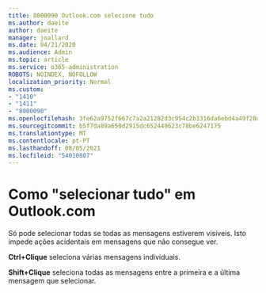 ```yaml
---
title: 8000090 Outlook.com selecione tudo
ms.author: daeite
author: daeite
manager: joallard
ms.date: 04/21/2020
ms.audience: Admin
ms.topic: article
ms.service: o365-administration
ROBOTS: NOINDEX, NOFOLLOW
localization_priority: Normal
ms.custom:
- "1410"
- "1411"
- "8000090"
ms.openlocfilehash: 3fe62a9752f667c7a2a21282d3c954c2b3316da6ebd4a49f28dd2afb2444c7c1
ms.sourcegitcommit: b5f7da89a650d2915dc652449623c78be6247175
ms.translationtype: MT
ms.contentlocale: pt-PT
ms.lasthandoff: 08/05/2021
ms.locfileid: "54010807"
---
```

# <a name="how-to-select-all-in-outlookcom"></a>Como "selecionar tudo" em Outlook.com

Só pode selecionar todas se todas as mensagens estiverem visíveis. Isto impede ações acidentais em mensagens que não consegue ver.

**Ctrl+Clique** seleciona várias mensagens individuais.

**Shift+Clique** seleciona todas as mensagens entre a primeira e a última mensagem que selecionar.